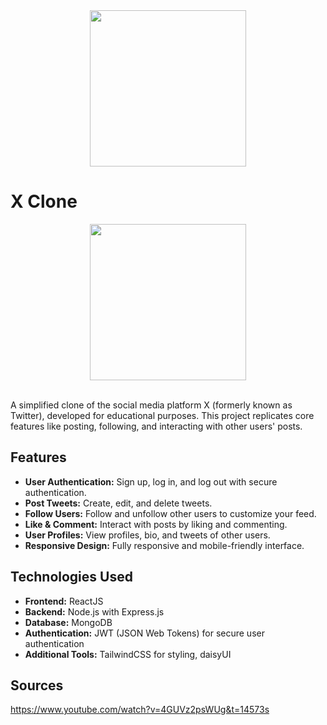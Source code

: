 
<div align="center">
  <img src="https://github.com/user-attachments/assets/da30c53e-361e-4812-8a44-359aa9a5102e" width="250"/>
</div>

# X Clone 


<div align="center">
  <a href="https://x-clone-new.onrender.com">
    <img src="https://github.com/user-attachments/assets/7b15b5d5-3017-499f-a08a-8a598fb53903" width="250"/>
  </a>
</div>

<br/>

A simplified clone of the social media platform X (formerly known as Twitter), developed for educational purposes. This project replicates core features like posting, following, and interacting with other users' posts.

 ## Features
* **User Authentication:** Sign up, log in, and log out with secure authentication.
* **Post Tweets:** Create, edit, and delete tweets.
* **Follow Users:** Follow and unfollow other users to customize your feed.
* **Like & Comment:** Interact with posts by liking and commenting.
* **User Profiles:** View profiles, bio, and tweets of other users.
* **Responsive Design:** Fully responsive and mobile-friendly interface.

## Technologies Used
* **Frontend:** ReactJS
* **Backend:** Node.js with Express.js 
* **Database:** MongoDB 
* **Authentication:** JWT (JSON Web Tokens) for secure user authentication
* **Additional Tools:** TailwindCSS for styling, daisyUI

## Sources
https://www.youtube.com/watch?v=4GUVz2psWUg&t=14573s
